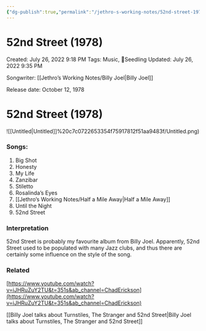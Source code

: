 ```yaml
---
{"dg-publish":true,"permalink":"/jethro-s-working-notes/52nd-street-1978/","dgPassFrontmatter":true}
---
```



# 52nd Street (1978)

Created: July 26, 2022 9:18 PM
Tags: Music, 🌱Seedling
Updated: July 26, 2022 9:35 PM

Songwriter: [[Jethro’s Working Notes/Billy Joel\|Billy Joel]] 

Release date: October 12, 1978

# 52nd Street (1978)

![[Untitled\|Untitled]]%20c7c0722653354f75917812f51aa9483f/Untitled.png)

### Songs:

1. Big Shot
2. Honesty
3. My Life
4. Zanzibar
5. Stiletto
6. Rosalinda’s Eyes
7. [[Jethro’s Working Notes/Half a Mile Away\|Half a Mile Away]] 
8. Until the Night
9. 52nd Street

### Interpretation

52nd Street is probably my favourite album from Billy Joel. Apparently, 52nd Street used to be populated with many Jazz clubs, and thus there are certainly some influence on the style of the song.

### Related

[https://www.youtube.com/watch?v=iJHRuZuY2TU&t=351s&ab_channel=ChadErickson](https://www.youtube.com/watch?v=iJHRuZuY2TU&t=351s&ab_channel=ChadErickson)

[[Billy Joel talks about Turnstiles, The Stranger and 52nd Street\|Billy Joel talks about Turnstiles, The Stranger and 52nd Street]]